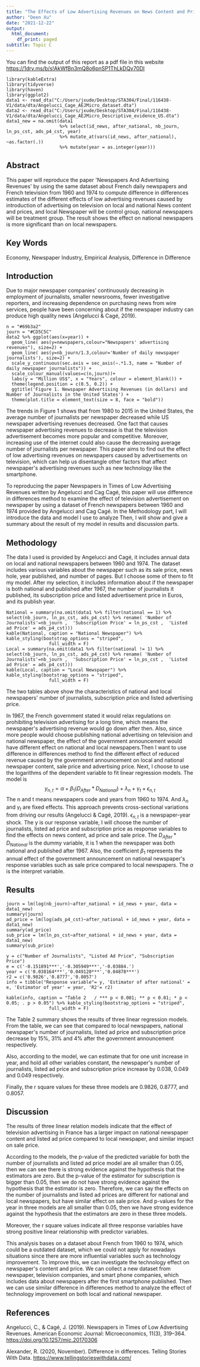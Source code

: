 ```yaml
---
title: "The Effects of Low Advertising Revenues on News Content and Prices"
author: "Deen Xu"
date: "2021-12-22"
output:
  html_document:
    df_print: paged
subtitle: Topic C
---
```


You can find the output of this report as a pdf file in this website https://1drv.ms/b/s!AkWfBn3mQ8o6pnSP1ThLkDQv70DI


```{r, include=FALSE}
library(kableExtra)
library(tidyverse)
library(haven)
library(ggplot2)
data1 <- read_dta("C:/Users/jxude/Desktop/STA304/Final/116438-V1/data/dta/Angelucci_Cage_AEJMicro_dataset.dta")
data2 <- read_dta("C:/Users/jxude/Desktop/STA304/Final/116438-V1/data/dta/Angelucci_Cage_AEJMicro_Descriptive_evidence_US.dta") 
data1_new = na.omit(data1 
                    %>% select(id_news, after_national, nb_journ, ln_ps_cst, ads_p4_cst, year) 
                    %>% mutate_at(vars(id_news, after_national), ~as.factor(.)) 
                    %>% mutate(year = as.integer(year)))
```
## Abstract
This paper will reproduce the paper 'Newspapers And Advertising Revenues' by using the same dataset about French daily newspapers and French television from 1960 and 1974 to compute difference in differences estimates of the different effects of low advertising revenues caused by introduction of advertising on television on local and national News content and prices, and local Newspaper will be control group, national newspapers will be treatment group. The result shows the effect on national newspapers is more significant than on local newspapers.

## Key Words
Economy, Newspaper Industry, Empirical Analysis, Difference in Difference


## Introduction

Due to major newspaper companies’ continuously decreasing in employment of journalists, smaller newsrooms, fewer investigative reporters, and increasing dependence on purchasing news from wire services, people have been concerning about if the newspaper industry can produce high quality news (Angelucci & Cagé, 2019). 

```{r,echo=FALSE}
n = "#69b3a2"
journ = "#CD5C5C"
data2 %>% ggplot(aes(x=year)) + 
  geom_line( aes(y=newspapers,colour="Newspapers' advertising revenues"), size=2) + 
  geom_line( aes(y=nb_journ/1.3,colour='Number of daily newspaper journalists'), size=2) + 
  scale_y_continuous(sec.axis = sec_axis(~.*1.3, name = "Number of daily newspaper journalists")) + 
  scale_colour_manual(values=c(n,journ))+ 
  labs(y = "Million US$", x = "Years", colour = element_blank()) +
  theme(legend.position = c(0.5, 0.2)) + 
  ggtitle('Figure 1. Newspaper Advertising Revenues (in dollars) and Number of Journalists in the United States') + 
  theme(plot.title = element_text(size = 8, face = "bold"))

```

The trends in Figure 1 shows that from 1980 to 2015 in the United States, the average number of journalists per newspaper decreased while US newspaper advertising revenues decreased. One fact that causes newspaper advertising revenues to decrease is that the television advertisement becomes more popular and competitive. Moreover, increasing use of the internet could also cause the decreasing average number of journalists per newspaper. This paper aims to find out the effect of low advertising revenues on newspapers caused by advertisements on television, which can help us disentangle other factors that affect newspaper's advertising revenues such as new technology like the smartphone.

To reproducing the paper Newspapers in Times of Low Advertising Revenues written by Angelucci and Cag Cagé, this paper will use difference in differences method to examine the effect of television advertisement on newspaper by using a dataset of French newspapers between 1960 and 1974 provided by Angelucci and Cag Cagé. In the Methodology part, I will introduce the data and model I use to analyze Then, I will show and give a summary about the result of my model in results and discussion parts.

## Methodology

The data I used is provided by Angelucci and Cagé, it includes annual data on local and national newspapers between 1960 and 1974. The dataset includes various variables about the newspaper such as its sale price, news hole, year published, and number of pages. But I choose some of them to fit my model. After my selection, it includes information about if the newspaper is both national and published after 1967, the number of journalists it published, its subscription price and listed advertisement price in Euros, and its publish year. 

```{r, echo=FALSE}
National = summary(na.omit(data1 %>% filter(national == 1) %>% select(nb_journ, ln_ps_cst, ads_p4_cst) %>% rename( 'Number of Journalists'=nb_journ ,  'Subscription Price' = ln_ps_cst ,  'Listed ad Price' = ads_p4_cst)))
kable(National, caption = "National Newspaper") %>% kable_styling(bootstrap_options = "striped",
                full_width = F)
Local = summary(na.omit(data1 %>% filter(national != 1) %>% select(nb_journ, ln_ps_cst, ads_p4_cst) %>% rename( 'Number of Journalists'=nb_journ ,  'Subscription Price' = ln_ps_cst ,  'Listed ad Price' = ads_p4_cst)))
kable(Local, caption = "Local Newspaper") %>% kable_styling(bootstrap_options = "striped",
                full_width = F)
```
The two tables above show the characteristics of national and local newspapers' number of journalists, subscription price and listed advertising price.


In 1967, the French government stated it would relax regulations on prohibiting television advertising for a long time, which means the newspaper's advertising revenue would go down after then. Also, since more people would choose publishing national advertising on television and national newspaper, the effect of the government announcement would have different effect on national and local newspapers.Then I want to use difference in differences method to find the different effect of reduced revenue caused by the government announcement on local and national newspaper content, sale price and advertising price. Next, I choose to use the logarithms of the dependent variable to fit linear regression models. The model is 
$$ y_{n,t} = \alpha + \beta_1(D_{After} * D_{National}) + \lambda_n + \gamma_t + \epsilon_{n,t}$$
The n and t means newspapers code and years from 1960 to 1974. And $\lambda_n$ and $\gamma_t$ are fixed effects. This approach prevents cross-sectional variations from driving our results (Angelucci & Cagé, 2019). $\epsilon_{n,t}$ is a newspaper-year shock. 
The y is our response variable, I will choose the number of journalists, listed ad price and subscription price as response variables to find the effects on news content, ad price and sale price. The $D_{After} * D_{National}$ is the dummy variable, it is 1 when the newspaper was both national and published after 1967. Also, the coefficient $\beta_1$ represents the annual effect of the government announcement on national newspaper's response variables such as sale price compared to local newspapers. The $\alpha$ is the interpret variable.

## Results
```{r, include=FALSE }
journ = lm(log(nb_journ)~after_national + id_news + year, data = data1_new)
summary(journ)
ad_price = lm(log(ads_p4_cst)~after_national + id_news + year, data = data1_new)
summary(ad_price)
sub_price = lm(ln_ps_cst~after_national + id_news + year, data = data1_new)
summary(sub_price)
```

```{r, echo = FALSE}
y = c("Number of Journalists", "Listed Ad Price", "Subscription Price")
e = c('-0.151891***','-0.305949***','-0.03884.')
year = c('0.038164***','0.049120***','0.04878***')
r2 = c('0.9826','0.8777','0.8057')
info = tibble("Response variable"= y, 'Estimator of after national' = e, 'Estimator of year' = year, 'R2'= r2)

kable(info, caption = "Table 2   / *** p < 0.001; ** p < 0.01; * p < 0.05; . p > 0.05") %>% kable_styling(bootstrap_options = "striped",
                full_width = F)

```
The Table 2 summary shows the results of three linear regression models. From the table, we can see that compared to local newspapers, national newspaper's number of journalists, listed ad price and subscription price decrease by 15%, 31% and 4% after the government announcement respectively. 

Also, according to the model, we can estimate that for one unit  increase in year, and hold all other variables constant, the newspaper's number of journalists, listed ad price and subscription price increase by 0.038, 0.049 and 0.049 respectively. 

Finally, the r square values for these three models are 0.9826, 0.8777, and 0.8057.

## Discussion

The results of three linear relation models indicate that the effect of television advertising in France has a larger impact on national newspaper content and listed ad price compared to local newspaper, and similar impact on sale price.

According to the models, the p-value of the predicted variable for both the number of journalists and listed ad price model are all smaller than 0.05, then we can see there is strong evidence against the hypothesis that the estimators are zero. But the p-value of the estimator for subscription is bigger than 0.05, then we do not have strong evidence against the hypothesis that the estimator is zero. Therefore, we can say the effects on the number of journalists and listed ad prices are different for national and local newspapers, but have similar effect on sale price. And p-values for the year in three models are all smaller than 0.05, then we have strong evidence against the hypothesis that the estimators are zero in these three models.

Moreover, the r square values indicate all three response variables have strong positive linear relationship with predictor variables.

This analysis bases on a dataset about French from 1960 to 1974, which could be a outdated dataset, which we could not apply for nowadays situations since there are more influential variables such as technology improvement. To improve this, we can investigate the technology effect on newspaper's content and price. We can collect a new dataset from newspaper, television companies, and smart phone companies, which includes data about newspapers after the first smartphone published. Then we can use similar difference in differences method to analyze the effect of technology improvement on both local and national newspaper.

## References

Angelucci, C., & Cagé, J. (2019). Newspapers in Times of Low Advertising 
  Revenues. American Economic Journal: Microeconomics, 11(3), 319–364. 
  https://doi.org/10.1257/mic.20170306

Alexander, R. (2020, November). Difference in differences. Telling Stories With Data.    https://www.tellingstorieswithdata.com/

  
  
